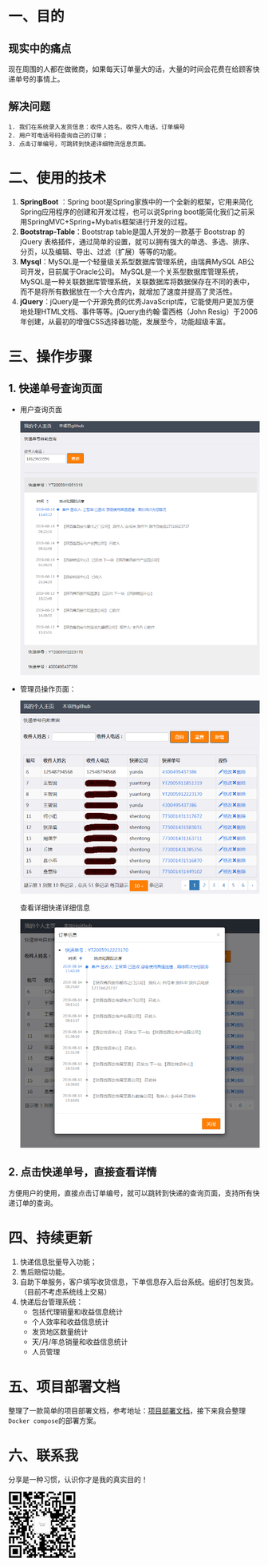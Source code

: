
# 一、目的
## 现实中的痛点
  现在周围的人都在做微商，如果每天订单量大的话，大量的时间会花费在给顾客快递单号的事情上。
## 解决问题
    1. 我们在系统录入发货信息：收件人姓名，收件人电话，订单编号
    2. 用户可电话号码查询自己的订单；
    3. 点击订单编号，可跳转到快递详细物流信息页面。

# 二、使用的技术
  1. **SpringBoot** ：Spring boot是Spring家族中的一个全新的框架，它用来简化Spring应用程序的创建和开发过程，也可以说Spring boot能简化我们之前采用SpringMVC+Spring+Mybatis框架进行开发的过程。
  2. **Bootstrap-Table**：Bootstrap table是国人开发的一款基于 Bootstrap 的 jQuery 表格插件，通过简单的设置，就可以拥有强大的单选、多选、排序、分页，以及编辑、导出、过滤（扩展）等等的功能。
  3. **Mysql**：MySQL是一个轻量级关系型数据库管理系统，由瑞典MySQL AB公司开发，目前属于Oracle公司。 MySQL是一个关系型数据库管理系统，MySQL是一种关联数据库管理系统，关联数据库将数据保存在不同的表中，而不是将所有数据放在一个大仓库内，就增加了速度并提高了灵活性。
  4. **jQuery**：jQuery是一个开源免费的优秀JavaScript库，它能使用户更加方便地处理HTML文档、事件等等。jQuery由约翰·雷西格（John Resig）于2006年创建，从最初的增强CSS选择器功能，发展至今，功能超级丰富。
# 三、操作步骤
## 1. 快递单号查询页面
- 用户查询页面 

  ![](./doc/query.png)

- 管理员操作页面：

  ![](./doc/admin.png)
  
  查看详细快递详细信息
  
  ![](./doc/admin_detail.png)
  
  
 
## 2. 点击快递单号，直接查看详情
    
  方便用户的使用，直接点击订单编号，就可以跳转到快递的查询页面，支持所有快递订单的查询。
  

  

# 四、持续更新
  1. 快递信息批量导入功能；
  2. 售后赔偿功能。
  3. 自助下单服务，客户填写收货信息，下单信息存入后台系统。组织打包发货。（目前不考虑系统线上交易）
  4. 快递后台管理系统：
      - 包括代理销量和收益信息统计
      - 个人效率和收益信息统计
      - 发货地区数量统计
      - 天/月/年总销量和收益信息统计
      - 人员管理
# 五、项目部署文档
整理了一款简单的项目部署文档，参考地址：[项目部署文档](https://github.com/hellowHuaairen/kuaidi/wiki/%E5%BF%AB%E9%80%92%E6%9F%A5%E8%AF%A2%E9%A1%B9%E7%9B%AE%E9%83%A8%E7%BD%B2)，接下来我会整理`Docker compose`的部署方案。

# 六、联系我

 分享是一种习惯，认识你才是我的真实目的！
 
   ![](./doc/contact.jpeg)
